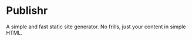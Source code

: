 Publishr
========

A simple and fast static site generator. No frills, just your content in simple HTML. 